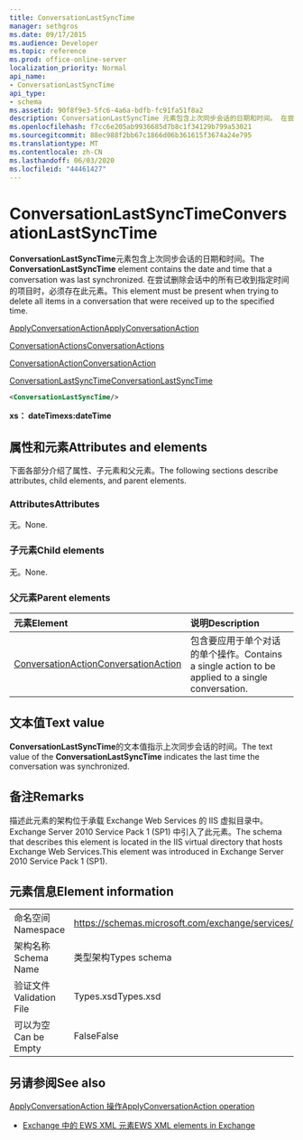 ```yaml
---
title: ConversationLastSyncTime
manager: sethgros
ms.date: 09/17/2015
ms.audience: Developer
ms.topic: reference
ms.prod: office-online-server
localization_priority: Normal
api_name:
- ConversationLastSyncTime
api_type:
- schema
ms.assetid: 90f8f9e3-5fc6-4a6a-bdfb-fc91fa51f8a2
description: ConversationLastSyncTime 元素包含上次同步会话的日期和时间。 在尝试删除会话中的所有已收到指定时间的项目时，必须存在此元素。
ms.openlocfilehash: f7cc6e205ab9936685d7b8c1f34129b799a53021
ms.sourcegitcommit: 88ec988f2bb67c1866d06b361615f3674a24e795
ms.translationtype: MT
ms.contentlocale: zh-CN
ms.lasthandoff: 06/03/2020
ms.locfileid: "44461427"
---
```

# <a name="conversationlastsynctime"></a><span data-ttu-id="1aa4b-104">ConversationLastSyncTime</span><span class="sxs-lookup"><span data-stu-id="1aa4b-104">ConversationLastSyncTime</span></span>

<span data-ttu-id="1aa4b-105">**ConversationLastSyncTime**元素包含上次同步会话的日期和时间。</span><span class="sxs-lookup"><span data-stu-id="1aa4b-105">The **ConversationLastSyncTime** element contains the date and time that a conversation was last synchronized.</span></span> <span data-ttu-id="1aa4b-106">在尝试删除会话中的所有已收到指定时间的项目时，必须存在此元素。</span><span class="sxs-lookup"><span data-stu-id="1aa4b-106">This element must be present when trying to delete all items in a conversation that were received up to the specified time.</span></span> 
  
[<span data-ttu-id="1aa4b-107">ApplyConversationAction</span><span class="sxs-lookup"><span data-stu-id="1aa4b-107">ApplyConversationAction</span></span>](applyconversationaction.md)
  
[<span data-ttu-id="1aa4b-108">ConversationActions</span><span class="sxs-lookup"><span data-stu-id="1aa4b-108">ConversationActions</span></span>](conversationactions.md)
  
[<span data-ttu-id="1aa4b-109">ConversationAction</span><span class="sxs-lookup"><span data-stu-id="1aa4b-109">ConversationAction</span></span>](conversationaction.md)
  
[<span data-ttu-id="1aa4b-110">ConversationLastSyncTime</span><span class="sxs-lookup"><span data-stu-id="1aa4b-110">ConversationLastSyncTime</span></span>](conversationlastsynctime.md)
  
```XML
<ConversationLastSyncTime/>
```

 <span data-ttu-id="1aa4b-111">**xs： dateTime**</span><span class="sxs-lookup"><span data-stu-id="1aa4b-111">**xs:dateTime**</span></span>
## <a name="attributes-and-elements"></a><span data-ttu-id="1aa4b-112">属性和元素</span><span class="sxs-lookup"><span data-stu-id="1aa4b-112">Attributes and elements</span></span>

<span data-ttu-id="1aa4b-113">下面各部分介绍了属性、子元素和父元素。</span><span class="sxs-lookup"><span data-stu-id="1aa4b-113">The following sections describe attributes, child elements, and parent elements.</span></span>
  
### <a name="attributes"></a><span data-ttu-id="1aa4b-114">Attributes</span><span class="sxs-lookup"><span data-stu-id="1aa4b-114">Attributes</span></span>

<span data-ttu-id="1aa4b-115">无。</span><span class="sxs-lookup"><span data-stu-id="1aa4b-115">None.</span></span>
  
### <a name="child-elements"></a><span data-ttu-id="1aa4b-116">子元素</span><span class="sxs-lookup"><span data-stu-id="1aa4b-116">Child elements</span></span>

<span data-ttu-id="1aa4b-117">无。</span><span class="sxs-lookup"><span data-stu-id="1aa4b-117">None.</span></span>
  
### <a name="parent-elements"></a><span data-ttu-id="1aa4b-118">父元素</span><span class="sxs-lookup"><span data-stu-id="1aa4b-118">Parent elements</span></span>

|<span data-ttu-id="1aa4b-119">**元素**</span><span class="sxs-lookup"><span data-stu-id="1aa4b-119">**Element**</span></span>|<span data-ttu-id="1aa4b-120">**说明**</span><span class="sxs-lookup"><span data-stu-id="1aa4b-120">**Description**</span></span>|
|:-----|:-----|
|[<span data-ttu-id="1aa4b-121">ConversationAction</span><span class="sxs-lookup"><span data-stu-id="1aa4b-121">ConversationAction</span></span>](conversationaction.md) <br/> |<span data-ttu-id="1aa4b-122">包含要应用于单个对话的单个操作。</span><span class="sxs-lookup"><span data-stu-id="1aa4b-122">Contains a single action to be applied to a single conversation.</span></span>  <br/> |
   
## <a name="text-value"></a><span data-ttu-id="1aa4b-123">文本值</span><span class="sxs-lookup"><span data-stu-id="1aa4b-123">Text value</span></span>

<span data-ttu-id="1aa4b-124">**ConversationLastSyncTime**的文本值指示上次同步会话的时间。</span><span class="sxs-lookup"><span data-stu-id="1aa4b-124">The text value of the **ConversationLastSyncTime** indicates the last time the conversation was synchronized.</span></span> 
  
## <a name="remarks"></a><span data-ttu-id="1aa4b-125">备注</span><span class="sxs-lookup"><span data-stu-id="1aa4b-125">Remarks</span></span>

<span data-ttu-id="1aa4b-126">描述此元素的架构位于承载 Exchange Web Services 的 IIS 虚拟目录中。Exchange Server 2010 Service Pack 1 (SP1) 中引入了此元素。</span><span class="sxs-lookup"><span data-stu-id="1aa4b-126">The schema that describes this element is located in the IIS virtual directory that hosts Exchange Web Services.This element was introduced in Exchange Server 2010 Service Pack 1 (SP1).</span></span>
  
## <a name="element-information"></a><span data-ttu-id="1aa4b-127">元素信息</span><span class="sxs-lookup"><span data-stu-id="1aa4b-127">Element information</span></span>

|||
|:-----|:-----|
|<span data-ttu-id="1aa4b-128">命名空间</span><span class="sxs-lookup"><span data-stu-id="1aa4b-128">Namespace</span></span>  <br/> |https://schemas.microsoft.com/exchange/services/2006/types  <br/> |
|<span data-ttu-id="1aa4b-129">架构名称</span><span class="sxs-lookup"><span data-stu-id="1aa4b-129">Schema Name</span></span>  <br/> |<span data-ttu-id="1aa4b-130">类型架构</span><span class="sxs-lookup"><span data-stu-id="1aa4b-130">Types schema</span></span>  <br/> |
|<span data-ttu-id="1aa4b-131">验证文件</span><span class="sxs-lookup"><span data-stu-id="1aa4b-131">Validation File</span></span>  <br/> |<span data-ttu-id="1aa4b-132">Types.xsd</span><span class="sxs-lookup"><span data-stu-id="1aa4b-132">Types.xsd</span></span>  <br/> |
|<span data-ttu-id="1aa4b-133">可以为空</span><span class="sxs-lookup"><span data-stu-id="1aa4b-133">Can be Empty</span></span>  <br/> |<span data-ttu-id="1aa4b-134">False</span><span class="sxs-lookup"><span data-stu-id="1aa4b-134">False</span></span>  <br/> |
   
## <a name="see-also"></a><span data-ttu-id="1aa4b-135">另请参阅</span><span class="sxs-lookup"><span data-stu-id="1aa4b-135">See also</span></span>



[<span data-ttu-id="1aa4b-136">ApplyConversationAction 操作</span><span class="sxs-lookup"><span data-stu-id="1aa4b-136">ApplyConversationAction operation</span></span>](applyconversationaction-operation.md)


- [<span data-ttu-id="1aa4b-137">Exchange 中的 EWS XML 元素</span><span class="sxs-lookup"><span data-stu-id="1aa4b-137">EWS XML elements in Exchange</span></span>](ews-xml-elements-in-exchange.md)

